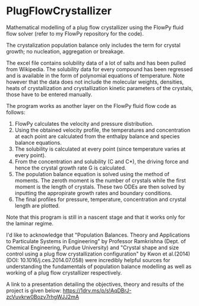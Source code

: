 # PlugFlowCrystallizer
Mathematical modelling of a plug flow crystallizer using the FlowPy fluid flow solver (refer to my FlowPy repository for the code).

The crystalization population balance only includes the term for crystal growth; no nucleation, aggregation or breakage. 

The excel file contains solubility data of a lot of salts and has been pulled from Wikipedia. The solubility data for every compound 
has been regressed and is available in the form of polynomial equations of temperature. Note however that the data does not include the
molecular weights, densities, heats of crystallization and crystallization kinetic parameters of the crystals, those have to be entered 
manually.

The program works as another layer on the FlowPy fluid flow code as follows:

1. FlowPy calculates the velocity and pressure distribution. 
2. Using the obtained velocity profile, the temperatures and concentration at each point are calculated from the enthalpy balance and species balance equations.
3. The solubility is calculated at every point (since temperature varies at every point).
4. From the concentration and solubility (C and C*), the driving force and hence the crystal growth rate G is calculated.
5. The population balance equation is solved using the method of moments. The zeroth moment is the number of crystals while the first moment is the length of crystals. These two ODEs are then solved by inputting the appropirate growth rates and boundary conditions. 
6. The final profiles for pressure, temperature, concentration and crystal length are plotted.

Note that this program is still in a nascent stage and that it works only for the laminar regime.

I'd like to acknowledge that "Population Balances. Theory and Applications to Particulate Systems in Engineering" by Professor Ramkrishna (Dept. of Chemical Engineering, Purdue University) and "Crystal shape and size control using a plug flow crystallization configuration" by Kwon et al.(2014) (DOI: 10.1016/j.ces.2014.07.058) were incredibly helpful sources for understanding the fundamentals of population balance modelling as well as working of a plug flow crystallizer respectively. 

A link to a presentation detailing the objectives, theory and results of the project is given below:
https://1drv.ms/p/s!AqDBrJ-zcVuvkrw0Bozv7rhgWJJ2mA
